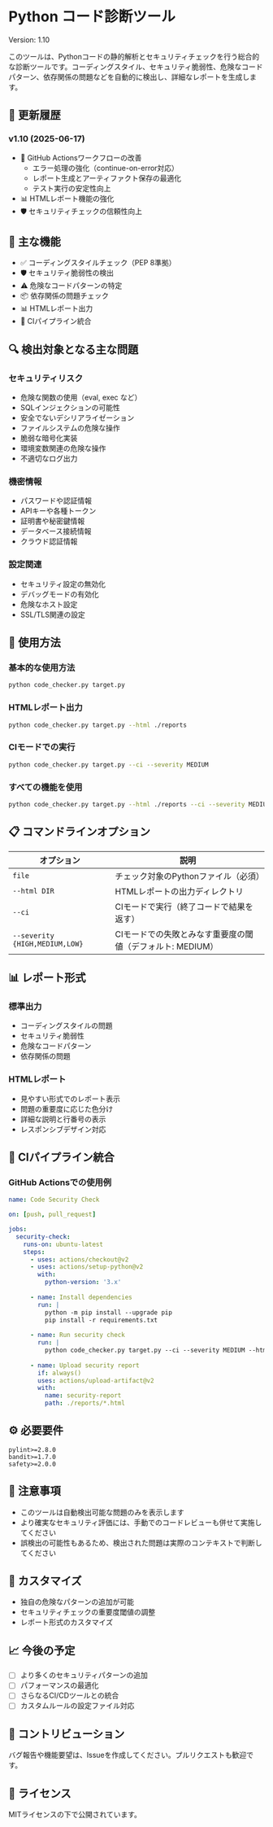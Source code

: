 # Python コード診断ツール

Version: 1.10

このツールは、Pythonコードの静的解析とセキュリティチェックを行う総合的な診断ツールです。コーディングスタイル、セキュリティ脆弱性、危険なコードパターン、依存関係の問題などを自動的に検出し、詳細なレポートを生成します。

## 📝 更新履歴

### v1.10 (2025-06-17)
- 🔧 GitHub Actionsワークフローの改善
  - エラー処理の強化（continue-on-error対応）
  - レポート生成とアーティファクト保存の最適化
  - テスト実行の安定性向上
- 📊 HTMLレポート機能の強化
- 🛡️ セキュリティチェックの信頼性向上

## 🌟 主な機能

- ✅ コーディングスタイルチェック（PEP 8準拠）
- 🛡️ セキュリティ脆弱性の検出
- ⚠️ 危険なコードパターンの特定
- 📦 依存関係の問題チェック
- 📊 HTMLレポート出力
- 🔄 CIパイプライン統合

## 🔍 検出対象となる主な問題

### セキュリティリスク
- 危険な関数の使用（eval, exec など）
- SQLインジェクションの可能性
- 安全でないデシリアライゼーション
- ファイルシステムの危険な操作
- 脆弱な暗号化実装
- 環境変数関連の危険な操作
- 不適切なログ出力

### 機密情報
- パスワードや認証情報
- APIキーや各種トークン
- 証明書や秘密鍵情報
- データベース接続情報
- クラウド認証情報

### 設定関連
- セキュリティ設定の無効化
- デバッグモードの有効化
- 危険なホスト設定
- SSL/TLS関連の設定

## 🚀 使用方法

### 基本的な使用方法
```bash
python code_checker.py target.py
```

### HTMLレポート出力
```bash
python code_checker.py target.py --html ./reports
```

### CIモードでの実行
```bash
python code_checker.py target.py --ci --severity MEDIUM
```

### すべての機能を使用
```bash
python code_checker.py target.py --html ./reports --ci --severity MEDIUM
```

## 📋 コマンドラインオプション

| オプション | 説明 |
|------------|------|
| `file` | チェック対象のPythonファイル（必須） |
| `--html DIR` | HTMLレポートの出力ディレクトリ |
| `--ci` | CIモードで実行（終了コードで結果を返す） |
| `--severity {HIGH,MEDIUM,LOW}` | CIモードでの失敗とみなす重要度の閾値（デフォルト: MEDIUM） |

## 📊 レポート形式

### 標準出力
- コーディングスタイルの問題
- セキュリティ脆弱性
- 危険なコードパターン
- 依存関係の問題

### HTMLレポート
- 見やすい形式でのレポート表示
- 問題の重要度に応じた色分け
- 詳細な説明と行番号の表示
- レスポンシブデザイン対応

## 🔄 CIパイプライン統合

### GitHub Actionsでの使用例
```yaml
name: Code Security Check

on: [push, pull_request]

jobs:
  security-check:
    runs-on: ubuntu-latest
    steps:
      - uses: actions/checkout@v2
      - uses: actions/setup-python@v2
        with:
          python-version: '3.x'
      
      - name: Install dependencies
        run: |
          python -m pip install --upgrade pip
          pip install -r requirements.txt
      
      - name: Run security check
        run: |
          python code_checker.py target.py --ci --severity MEDIUM --html ./reports
      
      - name: Upload security report
        if: always()
        uses: actions/upload-artifact@v2
        with:
          name: security-report
          path: ./reports/*.html
```

## ⚙️ 必要要件

```
pylint>=2.8.0
bandit>=1.7.0
safety>=2.0.0
```

## 📝 注意事項

- このツールは自動検出可能な問題のみを表示します
- より確実なセキュリティ評価には、手動でのコードレビューも併せて実施してください
- 誤検出の可能性もあるため、検出された問題は実際のコンテキストで判断してください

## 🔧 カスタマイズ

- 独自の危険なパターンの追加が可能
- セキュリティチェックの重要度閾値の調整
- レポート形式のカスタマイズ

## 📈 今後の予定

- [ ] より多くのセキュリティパターンの追加
- [ ] パフォーマンスの最適化
- [ ] さらなるCI/CDツールとの統合
- [ ] カスタムルールの設定ファイル対応

## 🤝 コントリビューション

バグ報告や機能要望は、Issueを作成してください。プルリクエストも歓迎です。

## 📄 ライセンス

MITライセンスの下で公開されています。
